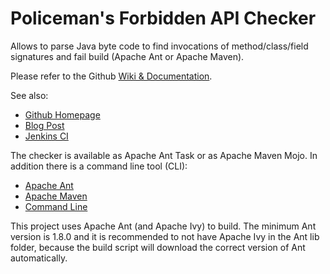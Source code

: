 # Policeman's Forbidden API Checker #

Allows to parse Java byte code to find invocations of method/class/field
signatures and fail build (Apache Ant or Apache Maven).

Please refer to the Github
[Wiki & Documentation](https://github.com/policeman-tools/forbidden-apis/wiki).

See also:

  * [Github Homepage](https://github.com/policeman-tools/forbidden-apis)
  * [Blog Post](http://blog.thetaphi.de/2012/07/default-locales-default-charsets-and.html)
  * [Jenkins CI](http://jenkins.thetaphi.de/job/Forbidden-APIs/)

The checker is available as Apache Ant Task or as Apache Maven Mojo.
In addition there is a command line tool (CLI):

  * [Apache Ant](https://github.com/policeman-tools/forbidden-apis/wiki/AntUsage)
  * [Apache Maven](https://github.com/policeman-tools/forbidden-apis/wiki/MavenUsage)
  * [Command Line](https://github.com/policeman-tools/forbidden-apis/wiki/CliUsage)

This project uses Apache Ant (and Apache Ivy) to build. The minimum
Ant version is 1.8.0 and it is recommended to not have Apache Ivy in
the Ant lib folder, because the build script will download the correct
version of Ant automatically.
